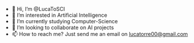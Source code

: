 - 👋 Hi, I’m @LucaToSCI
- 👀 I’m interested in Artificial Intelligence
- 🌱 I’m currently studying Computer-Science 
- 🚀 I’m looking to collaborate on AI projects 
- 📫 How to reach me? Just send me an email on lucatorre00@gmail.com

<!---
LucaToSCI/LucaToSCI is a ✨ special ✨ repository because its `README.md` (this file) appears on your GitHub profile.
You can click the Preview link to take a look at your changes.
--->

